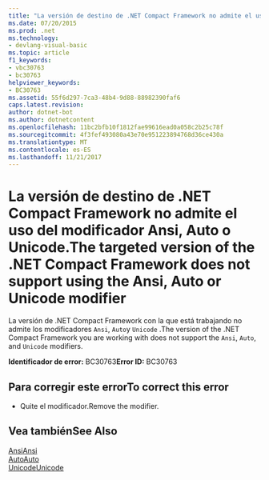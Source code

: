 ```yaml
---
title: "La versión de destino de .NET Compact Framework no admite el uso del modificador Ansi, Auto o Unicode."
ms.date: 07/20/2015
ms.prod: .net
ms.technology:
- devlang-visual-basic
ms.topic: article
f1_keywords:
- vbc30763
- bc30763
helpviewer_keywords:
- BC30763
ms.assetid: 55f6d297-7ca3-48b4-9d88-88982390faf6
caps.latest.revision: 
author: dotnet-bot
ms.author: dotnetcontent
ms.openlocfilehash: 11bc2bfb10f1812fae99616ead0a058c2b25c78f
ms.sourcegitcommit: 4f3fef493080a43e70e951223894768d36ce430a
ms.translationtype: MT
ms.contentlocale: es-ES
ms.lasthandoff: 11/21/2017
---
```

# <a name="the-targeted-version-of-the-net-compact-framework-does-not-support-using-the-ansi-auto-or-unicode-modifier"></a><span data-ttu-id="46336-102">La versión de destino de .NET Compact Framework no admite el uso del modificador Ansi, Auto o Unicode.</span><span class="sxs-lookup"><span data-stu-id="46336-102">The targeted version of the .NET Compact Framework does not support using the Ansi, Auto or Unicode modifier</span></span>
<span data-ttu-id="46336-103">La versión de .NET Compact Framework con la que está trabajando no admite los modificadores `Ansi`, `Auto`y `Unicode` .</span><span class="sxs-lookup"><span data-stu-id="46336-103">The version of the .NET Compact Framework you are working with does not support the `Ansi`, `Auto`, and `Unicode` modifiers.</span></span>  
  
 <span data-ttu-id="46336-104">**Identificador de error:** BC30763</span><span class="sxs-lookup"><span data-stu-id="46336-104">**Error ID:** BC30763</span></span>  
  
## <a name="to-correct-this-error"></a><span data-ttu-id="46336-105">Para corregir este error</span><span class="sxs-lookup"><span data-stu-id="46336-105">To correct this error</span></span>  
  
-   <span data-ttu-id="46336-106">Quite el modificador.</span><span class="sxs-lookup"><span data-stu-id="46336-106">Remove the modifier.</span></span>  
  
## <a name="see-also"></a><span data-ttu-id="46336-107">Vea también</span><span class="sxs-lookup"><span data-stu-id="46336-107">See Also</span></span>  
 [<span data-ttu-id="46336-108">Ansi</span><span class="sxs-lookup"><span data-stu-id="46336-108">Ansi</span></span>](../../visual-basic/language-reference/modifiers/ansi.md)  
 [<span data-ttu-id="46336-109">Auto</span><span class="sxs-lookup"><span data-stu-id="46336-109">Auto</span></span>](../../visual-basic/language-reference/modifiers/auto.md)  
 [<span data-ttu-id="46336-110">Unicode</span><span class="sxs-lookup"><span data-stu-id="46336-110">Unicode</span></span>](../../visual-basic/language-reference/modifiers/unicode.md)
